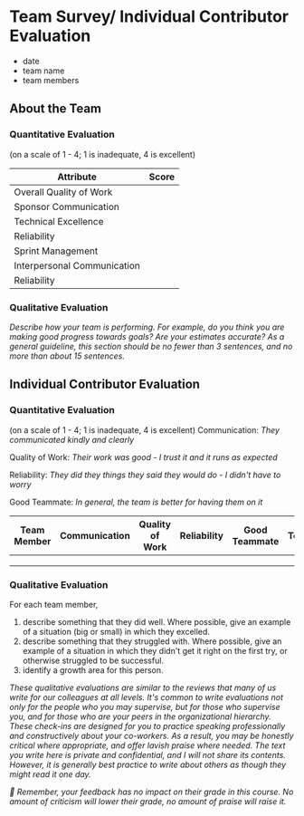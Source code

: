 # Team Survey/ Individual Contributor Evaluation

- date
- team name
- team members

## About the Team

### Quantitative Evaluation
(on a scale of 1 - 4; 1 is inadequate, 4 is excellent)

| Attribute | Score |
|------|------|
|  Overall Quality of Work    |      |
|  Sponsor Communication    |      |
|  Technical Excellence   |      |
|  Reliability   |      |
|  Sprint Management   |      |
|  Interpersonal Communication   |      |
|  Reliability   |      |

### Qualitative Evaluation
_Describe how your team is performing.  For example, do you think you are making good progress towards goals?  Are your estimates accurate? As a general guideline, this section should be no fewer than 3 sentences, and no more than about 15 sentences._

## Individual Contributor Evaluation


### Quantitative Evaluation

(on a scale of 1 - 4; 1 is inadequate, 4 is excellent)
Communication: _They communicated kindly and clearly_

Quality of Work: _Their work was good - I trust it and it runs as expected_

Reliability: _They did they things they said they would do - I didn't have to worry_

Good Teammate: _In general, the team is better for having them on it_

| Team Member | Communication | Quality of Work | Reliability | Good Teammate | Total |
|-------------|---------------|-----------------|-------------|---------------|-------|
|             |               |                 |             |               |       |
|             |               |                 |             |               |       |
|             |               |                 |             |               |       |


### Qualitative Evaluation

For each team member, 
1. describe something that they did well.  Where possible, give an example of a situation (big or small) in which they excelled. 
2. describe something that they struggled with.  Where possible, give an example of a situation in which they didn't get it right on the first try, or otherwise struggled to be successful. 
3. identify a growth area for this person.  

_These qualitative evaluations are similar to the reviews that many of us write for our colleagues at all levels.  It's common to write evaluations not only for the people who you may supervise, but for those who supervise you, and for those who are your peers in the organizational hierarchy. These check-ins are designed for you to practice speaking professionally and constructively about your co-workers.   As a result, you may be honestly critical where appropriate, and offer lavish praise where needed.  The text you write here is private and confidential, and I will not share its contents.  However, it is generally best practice to write about others as though they might read it one day._

_🚨 Remember, your feedback has no impact on their grade in this course. No amount of criticism will lower their grade, no amount of praise will raise it._ 



